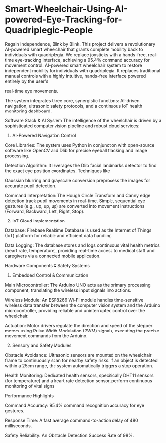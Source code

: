 # Smart-Wheelchair-Using-AI-powered-Eye-Tracking-for-Quadriplegic-People
Regain Independence, Blink by Blink. This project delivers a revolutionary AI-powered smart wheelchair that grants complete mobility back to individuals with quadriplegia. We replace joysticks with a hands-free, real-time eye-tracking interface, achieving a 95.4% command accuracy for movement control.
AI-powered smart wheelchair system to restore independent mobility for individuals with quadriplegia. It replaces traditional manual controls with a highly intuitive, hands-free interface powered entirely by the user's 


real-time eye movements.


The system integrates three core, synergistic functions: AI-driven navigation, ultrasonic safety protocols, and a continuous IoT health monitoring dashboard.


 Software Stack & AI System
The intelligence of the wheelchair is driven by a sophisticated computer vision pipeline and robust cloud services:

1. AI-Powered Navigation Control

Core Libraries: The system uses Python in conjunction with open-source software like OpenCV and Dlib for precise eyeball tracking and image processing.






Detection Algorithm: It leverages the Dlib facial landmarks detector to find the exact eye position coordinates. Techniques like 

Gaussian blurring and grayscale conversion preprocess the images for accurate pupil detection.


Command Interpretation: The Hough Circle Transform and Canny edge detection track pupil movements in real-time. Simple, sequential eye gestures (e.g., up, up, up) are converted into movement instructions (Forward, Backward, Left, Right, Stop).



2. IoT Cloud Implementation

Database: Firebase Realtime Database is used as the Internet of Things (IoT) platform for reliable and efficient data handling.






Data Logging: The database stores and logs continuous vital health metrics (heart rate, temperature), providing real-time access to medical staff and caregivers via a connected mobile application.



 Hardware Components & Safety Systems
1. Embedded Control & Communication

Main Microcontroller: The Arduino UNO acts as the primary processing component, translating the wireless input signals into actions.





Wireless Module: An ESP8266 Wi-Fi module handles time-sensitive wireless data transfer between the computer vision system and the Arduino microcontroller, providing reliable and uninterrupted control over the wheelchair.





Actuation: Motor drivers regulate the direction and speed of the stepper motors using Pulse Width Modulation (PWM) signals, executing the precise movement commands from the Arduino.




2. Sensory and Safety Modules

Obstacle Avoidance: Ultrasonic sensors are mounted on the wheelchair frame to continuously scan for nearby safety risks. If an object is detected within a 25cm range, the system automatically triggers a stop operation.






Health Monitoring: Dedicated health sensors, specifically DHT11 sensors (for temperature) and a heart rate detection sensor, perform continuous monitoring of vital signs.



Performance Highlights

Command Accuracy: 95.4% command recognition accuracy for eye gestures.


Response Time: A fast average command-to-action delay of 480 milliseconds.



Safety Reliability: An Obstacle Detection Success Rate of 98%.
